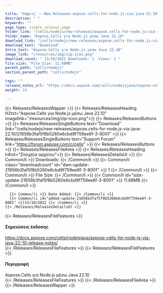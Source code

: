 ```yaml
---

title: "Λήψεις ---New Releases-aspose.cells-for-node.js-via-java-22.10"
description: " "
keywords: ""
page_type: single_release_page
folder_link: "/cells/nodejs/new-releases/aspose.cells-for-node.js-via-java-22.10/"
folder_name: "Aspose.Cells για Node.js μέσω Java 22.10"
download_link: "/cells/nodejs/new-releases/aspose.cells-for-node.js-via-java-22.10/21656b3faf5f8b5260e6cbd9f759ee6f-3-8001"
download_text: "Download"
Intro_text: "Aspose.Cells για Node.js μέσω Java 22.10"
image_link: "/resources/img/zip-icon.png"
download_count: " 13/10/2022 Downloads: 1  Views: 1 "
file_size: "File Size: 11.68MB"
parent_path: "cells/nodejs"
section_parent_path: "cells/nodejs"

tags: ""
release_notes_url: "https://docs.aspose.com/cells/nodejsjava/aspose-cells-for-node-js-via-java-22-10-release-notes/"
weight: 24

---
```


{{< Releases/ReleasesWapper >}}
  {{< Releases/ReleasesHeading H2txt="Aspose.Cells για Node.js μέσω Java 22.10" imagelink="/resources/img/zip-icon.png">}}
  {{< Releases/ReleasesButtons >}}
    {{< Releases/ReleasesSingleButtons text="Download" link="/cells/nodejs/new-releases/aspose.cells-for-node.js-via-java-22.10/21656b3faf5f8b5260e6cbd9f759ee6f-3-8001" >}}
    {{< Releases/ReleasesSingleButtons text="Support Forum" link="https://forum.aspose.com/c/cells" >}}
  {{< Releases/ReleasesButtons >}}
  {{< Releases/ReleasesFileArea >}}
    {{< Releases/ReleasesHeading h4txt="Στοιχεία αρχείου">}}
    {{< Releases/ReleasesDetailsUl >}}
      {{< Common/li >}} Downloads: {{< /Common/li >}}
      {{< Common/li class="downloadcount" id="dwn-update-21656b3faf5f8b5260e6cbd9f759ee6f-3-8001" >}} 1 {{< /Common/li >}}
      {{< Common/li >}} File Size: {{< /Common/li >}}
      {{< Common/li id="size-update-21656b3faf5f8b5260e6cbd9f759ee6f-3-8001" >}} 11.68MB {{< /Common/li >}}

      {{< Common/li >}} Date Added: {{< /Common/li >}}
      {{< Common/li id="added-update-21656b3faf5f8b5260e6cbd9f759ee6f-3-8001" >}}13/10/2022 {{< /Common/li >}}
    {{< /Releases/ReleasesDetailsUl >}}

  {{< Releases/ReleasesFileFeatures >}}
      <h4>Σημειώσεις έκδοσης</h4><div> <a href='https://docs.aspose.com/cells/nodejsjava/aspose-cells-for-node-js-via-java-22-10-release-notes/'>https://docs.aspose.com/cells/nodejsjava/aspose-cells-for-node-js-via-java-22-10-release-notes/</a></div>
  {{< /Releases/ReleasesFileFeatures >}}
  {{< Releases/ReleasesFileFeatures >}}
      <h4>Περιγραφή</h4><div class="HTMLDescription"> Aspose.Cells για Node.js μέσω Java 22.10</div>
  {{< /Releases/ReleasesFileFeatures >}}
 {{< /Releases/ReleasesFileArea >}}
{{< /Releases/ReleasesWapper >}}



